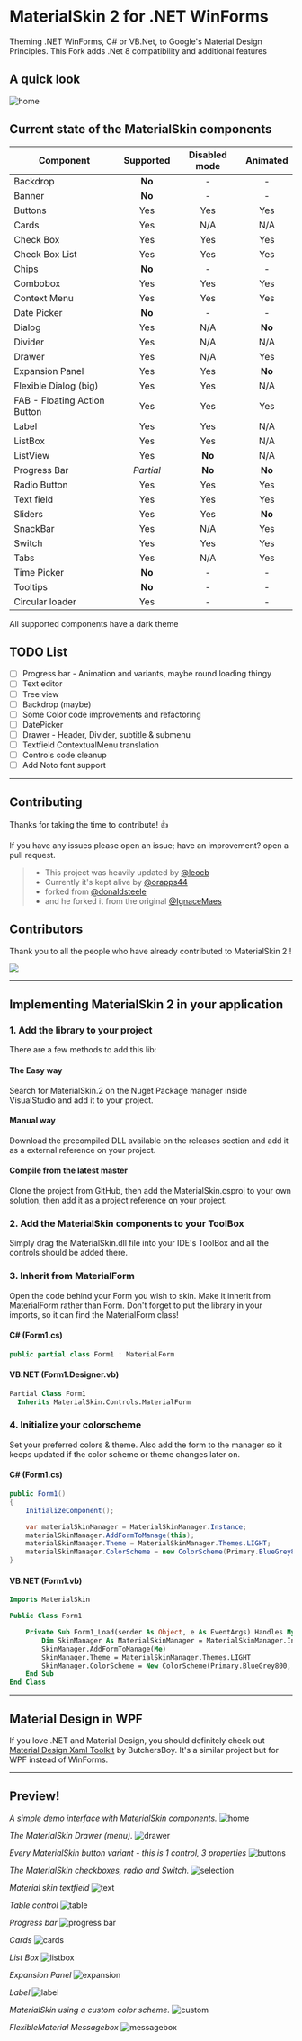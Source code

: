# MaterialSkin 2 for .NET WinForms

Theming .NET WinForms, C# or VB.Net, to Google's Material Design Principles. This Fork adds .Net 8 compatibility and additional features 

## A quick look

![home](https://user-images.githubusercontent.com/77468294/134770847-0f20f37f-e3e7-4e15-b838-cf53b0b32c4e.png)


## Current state of the MaterialSkin components

| Component                    | Supported | Disabled mode | Animated |
| ---------------------------- | :-------: | :-----------: | :------: |
| Backdrop                     |  **No**   |       -       |    -     |
| Banner                       |  **No**   |       -       |    -     |
| Buttons                      |    Yes    |      Yes      |   Yes    |
| Cards                        |    Yes    |      N/A      |   N/A    |
| Check Box                    |    Yes    |      Yes      |   Yes    |
| Check Box List               |    Yes    |      Yes      |   Yes    |
| Chips                        |  **No**   |       -       |    -     |
| Combobox                     |    Yes    |      Yes      |   Yes    |
| Context Menu                 |    Yes    |      Yes      |   Yes    |
| Date Picker                  |  **No**   |       -       |    -     |
| Dialog                       |    Yes    |      N/A      |  **No**  |
| Divider                      |    Yes    |      N/A      |   N/A    |
| Drawer                       |    Yes    |      N/A      |   Yes    |
| Expansion Panel              |    Yes    |      Yes      |  **No**  |
| Flexible Dialog (big)        |    Yes    |      Yes      |   N/A    |
| FAB - Floating Action Button |    Yes    |      Yes      |   Yes    |
| Label                        |    Yes    |      Yes      |   N/A    |
| ListBox                      |    Yes    |      Yes      |   N/A    |
| ListView                     |    Yes    |    **No**     |   N/A    |
| Progress Bar                 |  _Partial_  |    **No**     |  **No**  |
| Radio Button                 |    Yes    |      Yes      |   Yes    |
| Text field                   |    Yes    |      Yes      |   Yes    |
| Sliders                      |    Yes    |      Yes      |  **No**  |
| SnackBar                     |    Yes    |      N/A      |   Yes    |
| Switch                       |    Yes    |      Yes      |   Yes    |
| Tabs                         |    Yes    |      N/A      |   Yes    |
| Time Picker                  |  **No**   |       -       |    -     |
| Tooltips                     |  **No**   |       -       |    -     |
| Circular loader              |  Yes      |       -       |    -     |

All supported components have a dark theme

## TODO List

- [ ] Progress bar - Animation and variants, maybe round loading thingy
- [ ] Text editor
- [ ] Tree view
- [ ] Backdrop (maybe)
- [ ] Some Color code improvements and refactoring
- [ ] DatePicker
- [ ] Drawer - Header, Divider, subtitle & submenu
- [ ] Textfield ContextualMenu translation
- [ ] Controls code cleanup
- [ ] Add Noto font support

---

## Contributing

Thanks for taking the time to contribute!  :+1:

If you have any issues please open an issue; have an improvement? open a pull request.

> - This project was heavily updated by [@leocb](https://github.com/leocb/MaterialSkin)
> - Currently it's kept alive by [@orapps44](https://github.com/orapps44/MaterialSkin)
> - forked from [@donaldsteele](https://github.com/donaldsteele/MaterialSkin)
> - and he forked it from the original [@IgnaceMaes](https://github.com/IgnaceMaes/MaterialSkin)

## Contributors

Thank you to all the people who have already contributed to MaterialSkin 2 !

<a href="https://github.com/leocb/MaterialSkin/graphs/contributors">
  <img src="https://contrib.rocks/image?repo=leocb/MaterialSkin" />
</a>


---

## Implementing MaterialSkin 2 in your application

### 1. Add the library to your project

There are a few methods to add this lib:

#### The Easy way

Search for MaterialSkin.2 on the Nuget Package manager inside VisualStudio and add it to your project.

#### Manual way

Download the precompiled DLL available on the releases section and add it as a external reference on your project.

#### Compile from the latest master

Clone the project from GitHub, then add the MaterialSkin.csproj to your own solution, then add it as a project reference on your project.
  
### 2. Add the MaterialSkin components to your ToolBox

Simply drag the MaterialSkin.dll file into your IDE's ToolBox and all the controls should be added there.

### 3. Inherit from MaterialForm

Open the code behind your Form you wish to skin. Make it inherit from MaterialForm rather than Form. Don't forget to put the library in your imports, so it can find the MaterialForm class!
  
#### C# (Form1.cs)

```cs
public partial class Form1 : MaterialForm
```
  
#### VB.NET (Form1.Designer.vb)

```vb
Partial Class Form1
  Inherits MaterialSkin.Controls.MaterialForm
```
  
### 4. Initialize your colorscheme

Set your preferred colors & theme. Also add the form to the manager so it keeps updated if the color scheme or theme changes later on.

#### C# (Form1.cs)

```cs
public Form1()
{
    InitializeComponent();

    var materialSkinManager = MaterialSkinManager.Instance;
    materialSkinManager.AddFormToManage(this);
    materialSkinManager.Theme = MaterialSkinManager.Themes.LIGHT;
    materialSkinManager.ColorScheme = new ColorScheme(Primary.BlueGrey800, Primary.BlueGrey900, Primary.BlueGrey500, Accent.LightBlue200, TextShade.WHITE);
}
```

#### VB.NET (Form1.vb)

```vb
Imports MaterialSkin

Public Class Form1

    Private Sub Form1_Load(sender As Object, e As EventArgs) Handles MyBase.Load
        Dim SkinManager As MaterialSkinManager = MaterialSkinManager.Instance
        SkinManager.AddFormToManage(Me)
        SkinManager.Theme = MaterialSkinManager.Themes.LIGHT
        SkinManager.ColorScheme = New ColorScheme(Primary.BlueGrey800, Primary.BlueGrey900, Primary.BlueGrey500, Accent.LightBlue200, TextShade.WHITE)
    End Sub
End Class
```

---

## Material Design in WPF

If you love .NET and Material Design, you should definitely check out [Material Design Xaml Toolkit](https://github.com/ButchersBoy/MaterialDesignInXamlToolkit) by ButchersBoy. It's a similar project but for WPF instead of WinForms.

---

## Preview!

*A simple demo interface with MaterialSkin components.*
![home](https://user-images.githubusercontent.com/77468294/134770847-0f20f37f-e3e7-4e15-b838-cf53b0b32c4e.png)

*The MaterialSkin Drawer (menu).*
![drawer](https://user-images.githubusercontent.com/77468294/119880600-b4570480-bf2c-11eb-9a83-e2d59b88bf22.png)

*Every MaterialSkin button variant - this is 1 control, 3 properties*
![buttons](https://user-images.githubusercontent.com/77468294/119880777-e1a3b280-bf2c-11eb-8042-45b767459b41.png)

*The MaterialSkin checkboxes, radio and Switch.*
![selection](https://user-images.githubusercontent.com/77468294/134740844-795cd759-e4dc-4592-b2c1-86896e61f66f.png)

*Material skin textfield*
![text](https://user-images.githubusercontent.com/77468294/134825517-23f517e7-0793-4c4c-bcb2-6c2c2fb36b4a.png)

*Table control*
![table](https://user-images.githubusercontent.com/8310271/66237915-a1931a80-e6cc-11e9-8e68-bc919f533366.png)

*Progress bar*
![progress bar](https://user-images.githubusercontent.com/77468294/119880969-131c7e00-bf2d-11eb-9ec6-b00e928e59ed.png)

*Cards*
![cards](https://user-images.githubusercontent.com/77468294/119881312-6f7f9d80-bf2d-11eb-93b8-e4dc58dc3a4e.png)

*List Box*
![listbox](https://user-images.githubusercontent.com/77468294/119881063-2891a800-bf2d-11eb-93d8-d0395dc1f19e.png)

*Expansion Panel*
![expansion](https://user-images.githubusercontent.com/77468294/119881153-419a5900-bf2d-11eb-95a2-ab29089acdd3.png)

*Label*
![label](https://user-images.githubusercontent.com/77468294/132769098-440841c8-07d2-4b9b-bff7-e525402525dd.png)

*MaterialSkin using a custom color scheme.*
![custom](https://user-images.githubusercontent.com/77468294/119881411-8e7e2f80-bf2d-11eb-9fa3-883eceabfadc.png)

*FlexibleMaterial Messagebox*
![messagebox](https://user-images.githubusercontent.com/8310271/66238105-25e59d80-e6cd-11e9-88c9-5a21ceae1a5a.png)
